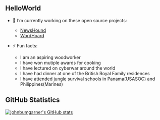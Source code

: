 ## HelloWorld

- 🔭 I’m currently working on these open source projects: 
  - [NewsHound](https://github.com/johnbumgarner/newshound)
  - [WordHoard](https://github.com/johnbumgarner/wordhoard)

- ⚡ Fun facts:
  - I am an aspiring woodworker
  - I have won mutiple awards for cooking
  - I have lectured on cyberwar around the world
  - I have had dinner at one of the British Royal Family residences
  - I have attended jungle survival schools in Panama(USASOC) and Philippines(Marines)

<!--
**johnbumgarner/johnbumgarner** is a ✨ _special_ ✨ repository because its `README.md` (this file) appears on your GitHub profile.

 🔭 I’m currently working on these startup projects: 
- [Foliofficient](https://www.foliofficient.com)
Here are some ideas to get you started:

- 🔭 I’m currently working on ...
- 🌱 I’m currently learning ...
- 👯 I’m looking to collaborate on ...
- 🤔 I’m looking for help with ...
- 💬 Ask me about ...
- 📫 How to reach me: ...
- 😄 Pronouns: ...
- ⚡ Fun fact: ...
-->


## GitHub Statistics
<p align="left">
<a href="https://github.com/johnbumgarner">
<!-- <img align="center" src="https://github-readme-stats.vercel.app/api?username=johnbumgarner&show_icons=true&theme=dark&line_height=27" alt="Naqvi's github stats"/></a> -->

[![johnbumgarner's GitHub stats](https://github-readme-stats-git-addpercentilerankicon-rickstaa.vercel.app/api?username=johnbumgarner&rank_icon=percentile&show_icons=true&theme=dark&line_height=27)](https://github.com/johnbumgarner/github-readme-stats)
  
<!--
<a href="https://github.com/johnbumgarner">
<img align="center" src="https://github-readme-stats.vercel.app/api/top-langs/?username=johnbumgarner&theme=dark&hide_langs_below=1" /></a>
-->
</p>


